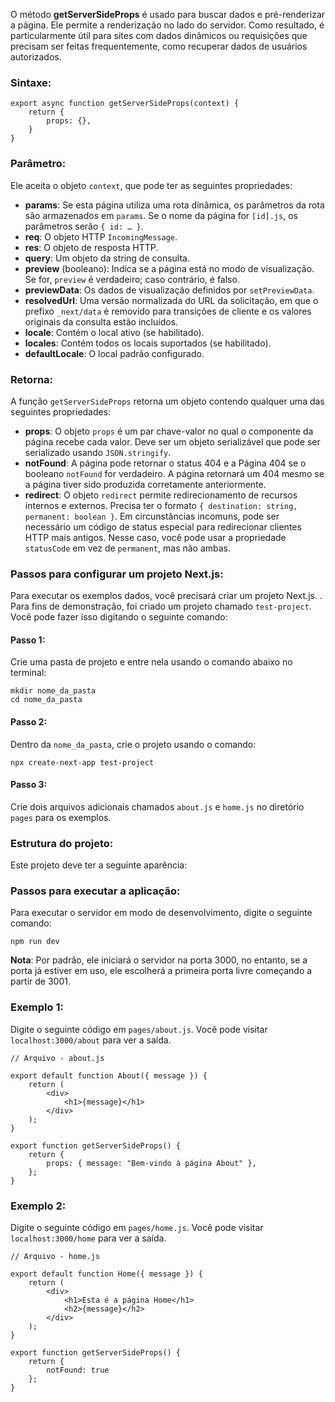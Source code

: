 O método **getServerSideProps** é usado para buscar dados e pré-renderizar a página. Ele permite a renderização no lado do servidor. Como resultado, é particularmente útil para sites com dados dinâmicos ou requisições que precisam ser feitas frequentemente, como recuperar dados de usuários autorizados.

### Sintaxe:

```
export async function getServerSideProps(context) {
    return {
        props: {},
    }
}
```

### Parâmetro:

Ele aceita o objeto `context`, que pode ter as seguintes propriedades:

- **params**: Se esta página utiliza uma rota dinâmica, os parâmetros da rota são armazenados em `params`. Se o nome da página for `[id].js`, os parâmetros serão `{ id: … }`.
- **req**: O objeto HTTP `IncomingMessage`.
- **res**: O objeto de resposta HTTP.
- **query**: Um objeto da string de consulta.
- **preview** (booleano): Indica se a página está no modo de visualização. Se for, `preview` é verdadeiro; caso contrário, é falso.
- **previewData**: Os dados de visualização definidos por `setPreviewData`.
- **resolvedUrl**: Uma versão normalizada do URL da solicitação, em que o prefixo `_next/data` é removido para transições de cliente e os valores originais da consulta estão incluídos.
- **locale**: Contém o local ativo (se habilitado).
- **locales**: Contém todos os locais suportados (se habilitado).
- **defaultLocale**: O local padrão configurado.

### Retorna:

A função `getServerSideProps` retorna um objeto contendo qualquer uma das seguintes propriedades:

- **props**: O objeto `props` é um par chave-valor no qual o componente da página recebe cada valor. Deve ser um objeto serializável que pode ser serializado usando `JSON.stringify`.
- **notFound**: A página pode retornar o status 404 e a Página 404 se o booleano `notFound` for verdadeiro. A página retornará um 404 mesmo se a página tiver sido produzida corretamente anteriormente.
- **redirect**: O objeto `redirect` permite redirecionamento de recursos internos e externos. Precisa ter o formato `{ destination: string, permanent: boolean }`. Em circunstâncias incomuns, pode ser necessário um código de status especial para redirecionar clientes HTTP mais antigos. Nesse caso, você pode usar a propriedade `statusCode` em vez de `permanent`, mas não ambas.

### Passos para configurar um projeto Next.js:

Para executar os exemplos dados, você precisará criar um projeto Next.js. . Para fins de demonstração, foi criado um projeto chamado `test-project`. Você pode fazer isso digitando o seguinte comando:

#### Passo 1:

Crie uma pasta de projeto e entre nela usando o comando abaixo no terminal:

```
mkdir nome_da_pasta
cd nome_da_pasta
```

#### Passo 2:

Dentro da `nome_da_pasta`, crie o projeto usando o comando:

```
npx create-next-app test-project
```

#### Passo 3:

Crie dois arquivos adicionais chamados `about.js` e `home.js` no diretório `pages` para os exemplos.

### Estrutura do projeto:

Este projeto deve ter a seguinte aparência:

### Passos para executar a aplicação:

Para executar o servidor em modo de desenvolvimento, digite o seguinte comando:

```
npm run dev
```

**Nota**: Por padrão, ele iniciará o servidor na porta 3000, no entanto, se a porta já estiver em uso, ele escolherá a primeira porta livre começando a partir de 3001.

### Exemplo 1:

Digite o seguinte código em `pages/about.js`. Você pode visitar `localhost:3000/about` para ver a saída.

```
// Arquivo - about.js

export default function About({ message }) {
    return (
        <div>
            <h1>{message}</h1>
        </div>
    );
}
  
export function getServerSideProps() {
    return {
        props: { message: "Bem-vindo à página About" },
    };
}
```

### Exemplo 2:

Digite o seguinte código em `pages/home.js`. Você pode visitar `localhost:3000/home` para ver a saída.

```
// Arquivo - home.js

export default function Home({ message }) {
    return (
        <div>
            <h1>Esta é a página Home</h1>
            <h2>{message}</h2>
        </div>
    );
}
  
export function getServerSideProps() {
    return {
        notFound: true
    };
}
```



